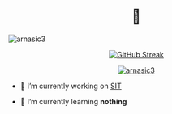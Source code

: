<h1 align="center">👋</h1>

<p align="left"> 
  <img src="https://komarev.com/ghpvc/?username=arnasic3&label=Profile%20views&color=0e75b6&style=flat" alt="arnasic3" /> 
</p>


<p align="center">
  <a href="https://git.io/streak-stats">
    <img src="https://github-readme-streak-stats-lemon-theta.vercel.app?user=ArnasIc3&theme=github-dark&border_radius=24&background=000000&border=FFFFFF&stroke=EBEBEB&ring=EBEBEB&fire=EBEBEB&currStreakNum=EBEBEB&sideNums=EBEBEB&currStreakLabel=EBEBEB&sideLabels=EBEBEB&dates=EBEBEB&excludeDaysLabel=000000" alt="GitHub Streak" />
    <p align="center">
  <img src="https://github-readme-stats.vercel.app/api/top-langs?username=arnasic3&show_icons=true&locale=en&layout=compact" alt="arnasic3" />
</p>
  </a>
</p>

- 🔭 I’m currently working on [SIT](https://github.com/nojusta/sit-app)

- 🌱 I’m currently learning **nothing**
